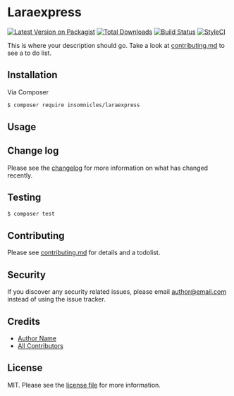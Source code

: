 # Laraexpress

[![Latest Version on Packagist][ico-version]][link-packagist]
[![Total Downloads][ico-downloads]][link-downloads]
[![Build Status][ico-travis]][link-travis]
[![StyleCI][ico-styleci]][link-styleci]

This is where your description should go. Take a look at [contributing.md](contributing.md) to see a to do list.

## Installation

Via Composer

``` bash
$ composer require insomnicles/laraexpress
```

## Usage

## Change log

Please see the [changelog](changelog.md) for more information on what has changed recently.

## Testing

``` bash
$ composer test
```

## Contributing

Please see [contributing.md](contributing.md) for details and a todolist.

## Security

If you discover any security related issues, please email author@email.com instead of using the issue tracker.

## Credits

- [Author Name][link-author]
- [All Contributors][link-contributors]

## License

MIT. Please see the [license file](license.md) for more information.

[ico-version]: https://img.shields.io/packagist/v/insomnicles/laraexpress.svg?style=flat-square
[ico-downloads]: https://img.shields.io/packagist/dt/insomnicles/laraexpress.svg?style=flat-square
[ico-travis]: https://img.shields.io/travis/insomnicles/laraexpress/master.svg?style=flat-square
[ico-styleci]: https://styleci.io/repos/12345678/shield

[link-packagist]: https://packagist.org/packages/insomnicles/laraexpress
[link-downloads]: https://packagist.org/packages/insomnicles/laraexpress
[link-travis]: https://travis-ci.org/insomnicles/laraexpress
[link-styleci]: https://styleci.io/repos/12345678
[link-author]: https://github.com/insomnicles
[link-contributors]: ../../contributors
